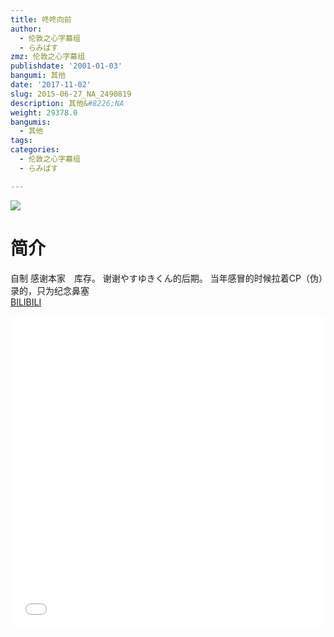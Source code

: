 ```yaml
---
title: 咚咚向前
author:
  - 伦敦之心字幕组
  - らみぱす
zmz: 伦敦之心字幕组
publishdate: '2001-01-03'
bangumi: 其他
date: '2017-11-02'
slug: 2015-06-27_NA_2490819
description: 其他&#8226;NA
weight: 29378.0
bangumis:
  - 其他
tags:
categories:
  - 伦敦之心字幕组
  - らみぱす

---
```

![](https://i.imgur.com/W0TsST5.png)
# 简介  
自制 感谢本家　库存。 谢谢やすゆきくん的后期。 当年感冒的时候拉着CP（伪）录的，只为纪念鼻塞  
  [BILIBILI](https://www.bilibili.com/video/av2490819/)

<div class="vcontainer">  <iframe class='video' src="//www.bilibili.com/html/html5player.html?cid=3900512&aid=2490819" width="100%" height="500" frameborder="0" allowfullscreen="allowfullscreen"></iframe></div>

